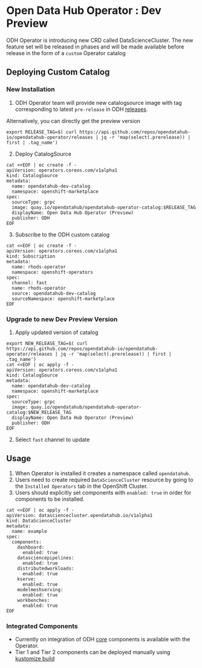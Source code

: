 # Open Data Hub Operator : Dev Preview

ODH Operator is introducing new CRD called DataScienceCluster. The new feature set will be
released in phases and will be made available before release in the form of a `custom` Operator catalog

## Deploying Custom Catalog

### New Installation

1. ODH Operator team will provide new catalogsource image with tag corresponding to latest `pre-release` in ODH [releases](https://github.com/opendatahub-io/opendatahub-operator/releases).

Alternatively, you can directly get the preview version

```console
export RELEASE_TAG=$( curl https://api.github.com/repos/opendatahub-io/opendatahub-operator/releases | jq -r 'map(select(.prerelease)) | first | .tag_name')
```

2. Deploy CatalogSource

```console
cat <<EOF | oc create -f -
apiVersion: operators.coreos.com/v1alpha1
kind: CatalogSource
metadata:
  name: opendatahub-dev-catalog
  namespace: openshift-marketplace
spec:
  sourceType: grpc
  image: quay.io/opendatahub/opendatahub-operator-catalog:$RELEASE_TAG
  displayName: Open Data Hub Operator (Preview)
  publisher: ODH
EOF
```

3. Subscribe to the ODH custom catalog

```console
cat <<EOF | oc create -f -
apiVersion: operators.coreos.com/v1alpha1
kind: Subscription
metadata:
  name: rhods-operator
  namespace: openshift-operators
spec:
  channel: fast
  name: rhods-operator
  source: opendatahub-dev-catalog
  sourceNamespace: openshift-marketplace
EOF
```

### Upgrade to new Dev Preview Version

1. Apply updated version of catalog

```console
export NEW_RELEASE_TAG=$( curl https://api.github.com/repos/opendatahub-io/opendatahub-operator/releases | jq -r 'map(select(.prerelease)) | first | .tag_name')
cat <<EOF | oc apply -f -
apiVersion: operators.coreos.com/v1alpha1
kind: CatalogSource
metadata:
  name: opendatahub-dev-catalog
  namespace: openshift-marketplace
spec:
  sourceType: grpc
  image: quay.io/opendatahub/opendatahub-operator-catalog:$NEW_RELEASE_TAG
  displayName: Open Data Hub Operator (Preview)
  publisher: ODH
EOF
```

2. Select `fast` channel to update

## Usage

1. When Operator is installed it creates a namespace called `opendatahub`.
2. Users need to create required `DataScienceCluster` resource by going to the `Installed Operators` tab in the OpenShift Cluster.
3. Users should explicitly set components with `enabled: true` in order for components to be installed.

```console
cat <<EOF | oc apply -f -
apiVersion: datasciencecluster.opendatahub.io/v1alpha1
kind: DataScienceCluster
metadata:
  name: example
spec:
  components:
    dashboard:
      enabled: true
    datasciencepipelines:
      enabled: true
    distributedworkloads:
      enabled: true
    kserve:
      enabled: true
    modelmeshserving:
      enabled: true
    workbenches:
      enabled: true
EOF
```


### Integrated Components

- Currently on integration of ODH [core](https://opendatahub.io/docs/tiered-components/) components is available with the Operator. 
- Tier 1 and Tier 2 components can be deployed manually using [kustomize build](https://kubectl.docs.kubernetes.io/references/kustomize/cmd/build/)

